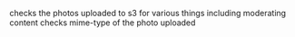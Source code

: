 checks the photos uploaded to s3 for various things including moderating content
checks mime-type of the photo uploaded
